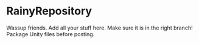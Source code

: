# RainyRepository
Wassup friends.
Add all your stuff here.
Make sure it is in the right branch!
Package Unity files before posting.


